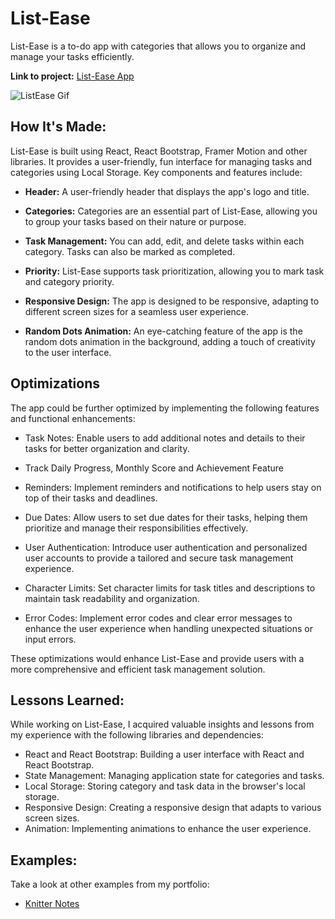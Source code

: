 # List-Ease

List-Ease is a to-do app with categories that allows you to organize and manage your tasks efficiently.

**Link to project:** [List-Ease App](http:/) 

![ListEase Gif](http:/)

## How It's Made:

List-Ease is built using React, React Bootstrap, Framer Motion and other libraries. It provides a user-friendly, fun interface for managing tasks and categories using Local Storage. 
Key components and features include:

- **Header:** A user-friendly header that displays the app's logo and title.

- **Categories:** Categories are an essential part of List-Ease, allowing you to group your tasks based on their nature or purpose.

- **Task Management:** You can add, edit, and delete tasks within each category. Tasks can also be marked as completed.

- **Priority:** List-Ease supports task prioritization, allowing you to mark task and category priority.

- **Responsive Design:** The app is designed to be responsive, adapting to different screen sizes for a seamless user experience.

- **Random Dots Animation:** An eye-catching feature of the app is the random dots animation in the background, adding a touch of creativity to the user interface.

## Optimizations

The app could be further optimized by implementing the following features and functional enhancements:

- Task Notes: Enable users to add additional notes and details to their tasks for better organization and clarity.

- Track Daily Progress, Monthly Score and Achievement Feature

- Reminders: Implement reminders and notifications to help users stay on top of their tasks and deadlines.

- Due Dates: Allow users to set due dates for their tasks, helping them prioritize and manage their responsibilities effectively.

- User Authentication: Introduce user authentication and personalized user accounts to provide a tailored and secure task management experience.

- Character Limits: Set character limits for task titles and descriptions to maintain task readability and organization.

- Error Codes: Implement error codes and clear error messages to enhance the user experience when handling unexpected situations or input errors.

These optimizations would enhance List-Ease and provide users with a more comprehensive and efficient task management solution.


## Lessons Learned:

While working on List-Ease, I acquired valuable insights and lessons from my experience with the following libraries and dependencies:

- React and React Bootstrap: Building a user interface with React and React Bootstrap.
- State Management: Managing application state for categories and tasks.
- Local Storage: Storing category and task data in the browser's local storage.
- Responsive Design: Creating a responsive design that adapts to various screen sizes.
- Animation: Implementing animations to enhance the user experience.

## Examples:

Take a look at other examples from my portfolio:

- [Knitter Notes](https://github.com/distriss/knitter-notes)


